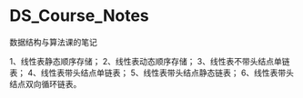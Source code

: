 # DS_Course_Notes

数据结构与算法课的笔记

1、线性表静态顺序存储；
2、线性表动态顺序存储；
3、线性表不带头结点单链表；
4、线性表带头结点单链表；
5、线性表带头结点静态链表；
6、线性表带头结点双向循环链表。
